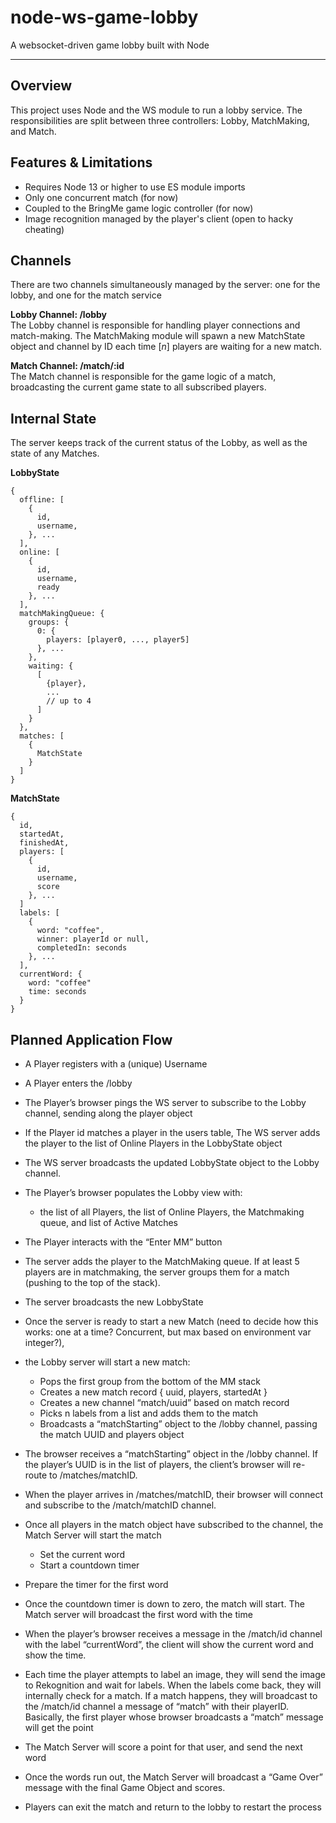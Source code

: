 # node-ws-game-lobby
A websocket-driven game lobby built with Node
___  

## Overview  
This project uses Node and the WS module to run a lobby service. The responsibilities are split between three controllers: Lobby, MatchMaking, and Match.

## Features & Limitations  
- Requires Node 13 or higher to use ES module imports 
- Only one concurrent match (for now)
- Coupled to the BringMe game logic controller (for now)
- Image recognition managed by the player's client (open to hacky cheating)

## Channels 
There are two channels simultaneously managed by the server: one for the lobby, and one for the match service

__Lobby Channel: /lobby__   
The Lobby channel is responsible for handling player connections and match-making. The MatchMaking module will spawn a new MatchState object and channel by ID each time [_n_] players are waiting for a new match.

__Match Channel: /match/:id__  
The Match channel is responsible for the game logic of a match, broadcasting the current game state to all subscribed players.

## Internal State  
The server keeps track of the current status of the Lobby, as well as the state of any Matches.

__LobbyState__  
```
{
  offline: [
    {
      id,
      username,
    }, ...
  ],
  online: [
    {
      id,
      username,
      ready
    }, ...
  ],
  matchMakingQueue: {
    groups: {
      0: {
        players: [player0, ..., player5]
      }, ... 
    },
    waiting: {
      [
        {player},
        ...
        // up to 4
      ]
    }
  },
  matches: [
    {
      MatchState
    }
  ]
}
```

__MatchState__
```
{
  id,
  startedAt,
  finishedAt,
  players: [
    {
      id,
      username,
      score
    }, ...
  ]
  labels: [
    {
      word: "coffee",
      winner: playerId or null,
      completedIn: seconds
    }, ...
  ],
  currentWord: {
    word: "coffee"
    time: seconds
  }
}
```

## Planned Application Flow
- A Player registers with a (unique) Username
- A Player enters the /lobby
- The Player’s browser pings the WS server to subscribe to the Lobby channel, sending along the player object
- If the Player id matches a player in the users table, The WS server adds the player to the list of Online Players in the LobbyState object
- The WS server broadcasts the updated LobbyState object to the Lobby channel.

- The Player’s browser populates the Lobby view with: 
  - the list of all Players, the list of Online Players, the Matchmaking queue, and list of Active Matches
- The Player interacts with the “Enter MM” button
- The server adds the player to the MatchMaking queue. If at least 5 players are in matchmaking, the server groups them for a match (pushing to the top of the stack).

- The server broadcasts the new LobbyState
- Once the server is ready to start a new Match (need to decide how this works: one at a time? Concurrent, but max based on environment var integer?), 
- the Lobby server will start a new match:
  - Pops the first group from the bottom of the MM stack
  - Creates a new match record { uuid, players, startedAt }
  - Creates a new channel “match/uuid” based on match record
  - Picks n labels from a list and adds them to the match
  - Broadcasts a “matchStarting” object to the /lobby channel, passing the match UUID and players object
- The browser receives a “matchStarting” object in the /lobby channel. If the player’s UUID is in the list of players, the client’s browser will re-route to /matches/matchID. 
- When the player arrives in /matches/matchID, their browser will connect and subscribe to the /match/matchID channel. 
- Once all players in the match object have subscribed to the channel, the Match Server will start the match
  - Set the current word 
  - Start a countdown timer
 - Prepare the timer for the first word
- Once the countdown timer is down to zero, the match will start. The Match server will broadcast the first word with the time
- When the player’s browser receives a message in the /match/id channel with the label “currentWord”, the client will show the current word and show the time.
- Each time the player attempts to label an image, they will send the image to Rekognition and wait for labels. When the labels come back, they will internally check for a match. If a match happens, they will broadcast to the /match/id channel a message of “match” with their playerID. 
Basically, the first player whose browser broadcasts a “match” message will get the point
- The Match Server will score a point for that user, and send the next word
- Once the words run out, the Match Server will broadcast a “Game Over” message with the final Game Object and scores. 
- Players can exit the match and return to the lobby to restart the process
